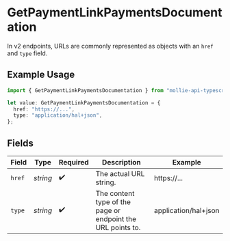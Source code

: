 # GetPaymentLinkPaymentsDocumentation

In v2 endpoints, URLs are commonly represented as objects with an `href` and `type` field.

## Example Usage

```typescript
import { GetPaymentLinkPaymentsDocumentation } from "mollie-api-typescript/models/operations";

let value: GetPaymentLinkPaymentsDocumentation = {
  href: "https://...",
  type: "application/hal+json",
};
```

## Fields

| Field                                                       | Type                                                        | Required                                                    | Description                                                 | Example                                                     |
| ----------------------------------------------------------- | ----------------------------------------------------------- | ----------------------------------------------------------- | ----------------------------------------------------------- | ----------------------------------------------------------- |
| `href`                                                      | *string*                                                    | :heavy_check_mark:                                          | The actual URL string.                                      | https://...                                                 |
| `type`                                                      | *string*                                                    | :heavy_check_mark:                                          | The content type of the page or endpoint the URL points to. | application/hal+json                                        |
